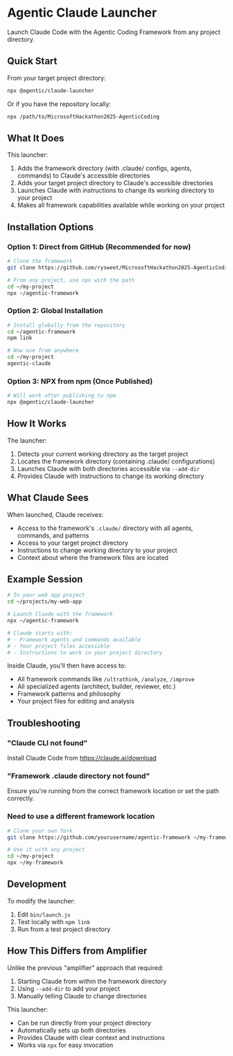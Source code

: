 # Agentic Claude Launcher

Launch Claude Code with the Agentic Coding Framework from any project directory.

## Quick Start

From your target project directory:

```bash
npx @agentic/claude-launcher
```

Or if you have the repository locally:

```bash
npx /path/to/MicrosoftHackathon2025-AgenticCoding
```

## What It Does

This launcher:
1. Adds the framework directory (with .claude/ configs, agents, commands) to Claude's accessible directories
2. Adds your target project directory to Claude's accessible directories
3. Launches Claude with instructions to change its working directory to your project
4. Makes all framework capabilities available while working on your project

## Installation Options

### Option 1: Direct from GitHub (Recommended for now)
```bash
# Clone the framework
git clone https://github.com/rysweet/MicrosoftHackathon2025-AgenticCoding ~/agentic-framework

# From any project, use npx with the path
cd ~/my-project
npx ~/agentic-framework
```

### Option 2: Global Installation
```bash
# Install globally from the repository
cd ~/agentic-framework
npm link

# Now use from anywhere
cd ~/my-project
agentic-claude
```

### Option 3: NPX from npm (Once Published)
```bash
# Will work after publishing to npm
npx @agentic/claude-launcher
```

## How It Works

The launcher:
1. Detects your current working directory as the target project
2. Locates the framework directory (containing .claude/ configurations)
3. Launches Claude with both directories accessible via `--add-dir`
4. Provides Claude with instructions to change its working directory

## What Claude Sees

When launched, Claude receives:
- Access to the framework's `.claude/` directory with all agents, commands, and patterns
- Access to your target project directory
- Instructions to change working directory to your project
- Context about where the framework files are located

## Example Session

```bash
# In your web app project
cd ~/projects/my-web-app

# Launch Claude with the framework
npx ~/agentic-framework

# Claude starts with:
# - Framework agents and commands available
# - Your project files accessible
# - Instructions to work in your project directory
```

Inside Claude, you'll then have access to:
- All framework commands like `/ultrathink`, `/analyze`, `/improve`
- All specialized agents (architect, builder, reviewer, etc.)
- Framework patterns and philosophy
- Your project files for editing and analysis

## Troubleshooting

### "Claude CLI not found"
Install Claude Code from https://claude.ai/download

### "Framework .claude directory not found"
Ensure you're running from the correct framework location or set the path correctly.

### Need to use a different framework location
```bash
# Clone your own fork
git clone https://github.com/yourusername/agentic-framework ~/my-framework

# Use it with any project
cd ~/my-project
npx ~/my-framework
```

## Development

To modify the launcher:
1. Edit `bin/launch.js`
2. Test locally with `npm link`
3. Run from a test project directory

## How This Differs from Amplifier

Unlike the previous "amplifier" approach that required:
1. Starting Claude from within the framework directory
2. Using `--add-dir` to add your project
3. Manually telling Claude to change directories

This launcher:
- Can be run directly from your project directory
- Automatically sets up both directories
- Provides Claude with clear context and instructions
- Works via `npx` for easy invocation